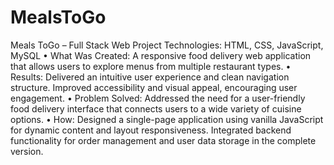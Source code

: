 # MealsToGo
Meals ToGo – Full Stack Web Project
Technologies: HTML, CSS, JavaScript, MySQL
•	What Was Created: A responsive food delivery web application that allows users to explore menus from multiple restaurant types.
•	Results: Delivered an intuitive user experience and clean navigation structure. Improved accessibility and visual appeal, encouraging user engagement.
•	Problem Solved: Addressed the need for a user-friendly food delivery interface that connects users to a wide variety of cuisine options.
•	How: Designed a single-page application using vanilla JavaScript for dynamic content and layout responsiveness. Integrated backend functionality for order management and user data storage in the complete version.

